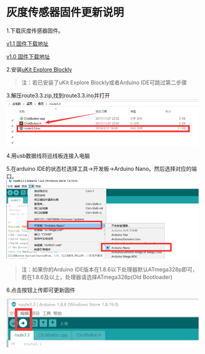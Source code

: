 # 灰度传感器固件更新说明

1.下载灰度传感器固件。

[v1.1 固件下载地址](https://github-production-release-asset-2e65be.s3.amazonaws.com/172451029/ce86f480-91e5-11e9-803f-0f4369326441?X-Amz-Algorithm=AWS4-HMAC-SHA256&X-Amz-Credential=AKIAIWNJYAX4CSVEH53A%2F20190718%2Fus-east-1%2Fs3%2Faws4_request&X-Amz-Date=20190718T072911Z&X-Amz-Expires=300&X-Amz-Signature=52c39e8893c68cc370ad35321399c983c4454e2dac8579639dbdfc17993318aa&X-Amz-SignedHeaders=host&actor_id=17878081&response-content-disposition=attachment%3B%20filename%3Droute3.4.zip&response-content-type=application%2Foctet-stream)

[v1.0 固件下载地址](https://github-production-release-asset-2e65be.s3.amazonaws.com/172451029/a578e600-390e-11e9-8ead-9838094eb665?X-Amz-Algorithm=AWS4-HMAC-SHA256&X-Amz-Credential=AKIAIWNJYAX4CSVEH53A%2F20190718%2Fus-east-1%2Fs3%2Faws4_request&X-Amz-Date=20190718T073009Z&X-Amz-Expires=300&X-Amz-Signature=51134925f359453c2f69a8c43a5f633b0ec7ffc25d6de238a63d7c2278aa274e&X-Amz-SignedHeaders=host&actor_id=17878081&response-content-disposition=attachment%3B%20filename%3Droute3.3.zip&response-content-type=application%2Foctet-stream)

2.安装[uKit Explore Blockly](https://github.com/UBTEDU/uKit-Explore-Blockly/releases)

> 注：若已安装了uKit Explore Blockly或者Arduino IDE可跳过第二步骤

3.解压route3.3.zip,找到route3.3.ino并打开
![rout3.3.ino文件列表](https://github.com/UBTEDU/Patrol_Sensor/blob/master/photo/1.png)

4.用usb数据线将巡线板连接入电脑

5.在arduino IDE的状态栏选择工具->开发板->Arduino Nano。然后选择对应的端口。
![arduino IDE操作](https://github.com/UBTEDU/Patrol_Sensor/blob/master/photo/2.png)
> 注：如果你的Arduino IDE版本在1.8.6以下处理器默认ATmega328p即可，若在1.8.6及以上，处理器请选择ATmega328p(Old Bootloader)

6.点击按钮上传即可更新固件

![arduino IDE上传](https://github.com/UBTEDU/Patrol_Sensor/blob/master/photo/3.png)



